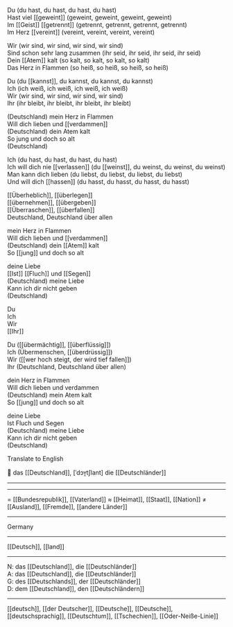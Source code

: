 Du (du hast, du hast, du hast, du hast)  
Hast viel [[geweint]] (geweint, geweint, geweint, geweint)  
Im [[Geist]] [[getrennt]] (getrennt, getrennt, getrennt, getrennt)  
Im Herz [[vereint]] (vereint, vereint, vereint, vereint)

Wir (wir sind, wir sind, wir sind, wir sind)  
Sind schon sehr lang zusammen (ihr seid, ihr seid, ihr seid, ihr seid)  
Dein [[Atem]] kalt (so kalt, so kalt, so kalt, so kalt)  
Das Herz in Flammen (so heiß, so heiß, so heiß, so heiß)

Du (du [[kannst]], du kannst, du kannst, du kannst)  
Ich (ich weiß, ich weiß, ich weiß, ich weiß)  
Wir (wir sind, wir sind, wir sind, wir sind)  
Ihr (ihr bleibt, ihr bleibt, ihr bleibt, ihr bleibt)

(Deutschland)
mein Herz in Flammen  
Will dich lieben und [[verdammen]]  
(Deutschland) dein Atem kalt  
So jung und doch so alt  
(Deutschland)

Ich (du hast, du hast, du hast, du hast)  
Ich will dich nie [[verlassen]] (du [[weinst]], du weinst, du weinst, du weinst)  
Man kann dich lieben (du liebst, du liebst, du liebst, du liebst)  
Und will dich [[hassen]] (du hasst, du hasst, du hasst, du hasst)

[[Überheblich]], [[überlegen]]  
[[übernehmen]], [[übergeben]]  
[[Überraschen]], [[überfallen]]  
Deutschland, Deutschland über allen

mein Herz in Flammen  
Will dich lieben und [[verdammen]]  
(Deutschland) dein [[Atem]] kalt  
So [[jung]] und doch so alt

deine Liebe  
[[Ist]] [[Fluch]] und [[Segen]]  
(Deutschland) meine Liebe  
Kann ich dir nicht geben  
(Deutschland)

Du  
Ich  
Wir  
[[Ihr]]

Du ([[übermächtig]], [[überflüssig]])  
Ich (Übermenschen, [[überdrüssig]])  
Wir ([[wer hoch steigt, der wird tief fallen]])  
Ihr (Deutschland, Deutschland über allen)

dein Herz in Flammen  
Will dich lieben und verdammen  
(Deutschland) mein Atem kalt  
So [[jung]] und doch so alt

deine Liebe  
Ist Fluch und Segen  
(Deutschland) meine Liebe  
Kann ich dir nicht geben  
(Deutschland)

Translate to English

🔵 das [[Deutschland]], [ˈdɔʏ̯tʃlant]
die [[Deutschländer]]

---

---

= [[Bundesrepublik]], [[Vaterland]]
≈ [[Heimat]], [[Staat]], [[Nation]]
≠ [[Ausland]], [[Fremde]], [[andere Länder]]

---

Germany

---

[[Deutsch]], [[land]]

---

N: das [[Deutschland]], die [[Deutschländer]]  
A: das [[Deutschland]], die [[Deutschländer]]  
G: des [[Deutschlands]], der [[Deutschländer]]  
D: dem [[Deutschland]], den [[Deutschländern]]

---

[[deutsch]], [[der Deutscher]], [[Deutsche]], [[Deutsche]], [[deutschsprachig]], [[Deutschtum]], [[Tschechien]], [[Oder-Neiße-Linie]]
